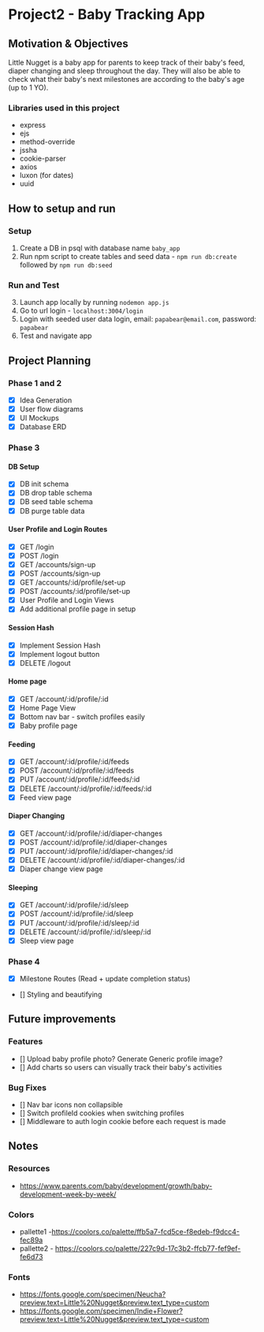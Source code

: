 # Project2 - Baby Tracking App

## Motivation & Objectives

Little Nugget is a baby app for parents to keep track of their baby's feed, diaper changing and sleep throughout the day. They will also be able to check what their baby's next milestones are according to the baby's age (up to 1 YO).

### Libraries used in this project

- express
- ejs
- method-override
- jssha
- cookie-parser
- axios
- luxon (for dates)
- uuid

## How to setup and run

### Setup

1. Create a DB in psql with database name `baby_app`
2. Run npm script to create tables and seed data - `npm run db:create` followed by `npm run db:seed`

### Run and Test

3. Launch app locally by running `nodemon app.js`
4. Go to url login - `localhost:3004/login`
5. Login with seeded user data login, email: `papabear@email.com`, password: `papabear`
6. Test and navigate app

## Project Planning

### Phase 1 and 2

- [x] Idea Generation
- [x] User flow diagrams
- [x] UI Mockups
- [x] Database ERD

### Phase 3

#### DB Setup

- [x] DB init schema
- [x] DB drop table schema
- [x] DB seed table schema
- [x] DB purge table data

#### User Profile and Login Routes

- [x] GET /login
- [x] POST /login
- [x] GET /accounts/sign-up
- [x] POST /accounts/sign-up
- [x] GET /accounts/:id/profile/set-up
- [x] POST /accounts/:id/profile/set-up
- [x] User Profile and Login Views
- [x] Add additional profile page in setup

#### Session Hash

- [x] Implement Session Hash
- [x] Implement logout button
- [x] DELETE /logout

#### Home page

- [x] GET /account/:id/profile/:id
- [x] Home Page View
- [x] Bottom nav bar - switch profiles easily
- [x] Baby profile page

#### Feeding

- [x] GET /account/:id/profile/:id/feeds
- [x] POST /account/:id/profile/:id/feeds
- [x] PUT /account/:id/profile/:id/feeds/:id
- [x] DELETE /account/:id/profile/:id/feeds/:id
- [x] Feed view page

#### Diaper Changing

- [x] GET /account/:id/profile/:id/diaper-changes
- [x] POST /account/:id/profile/:id/diaper-changes
- [x] PUT /account/:id/profile/:id/diaper-changes/:id
- [x] DELETE /account/:id/profile/:id/diaper-changes/:id
- [x] Diaper change view page

#### Sleeping

- [x] GET /account/:id/profile/:id/sleep
- [x] POST /account/:id/profile/:id/sleep
- [x] PUT /account/:id/profile/:id/sleep/:id
- [x] DELETE /account/:id/profile/:id/sleep/:id
- [x] Sleep view page

### Phase 4

- [x] Milestone Routes (Read + update completion status)
- [] Styling and beautifying

## Future improvements

### Features

- [] Upload baby profile photo? Generate Generic profile image?
- [] Add charts so users can visually track their baby's activities

### Bug Fixes

- [] Nav bar icons non collapsible
- [] Switch profileId cookies when switching profiles
- [] Middleware to auth login cookie before each request is made

## Notes

### Resources

- https://www.parents.com/baby/development/growth/baby-development-week-by-week/

### Colors

- pallette1 -https://coolors.co/palette/ffb5a7-fcd5ce-f8edeb-f9dcc4-fec89a
- pallette2 - https://coolors.co/palette/227c9d-17c3b2-ffcb77-fef9ef-fe6d73

### Fonts

- https://fonts.google.com/specimen/Neucha?preview.text=Little%20Nugget&preview.text_type=custom
- https://fonts.google.com/specimen/Indie+Flower?preview.text=Little%20Nugget&preview.text_type=custom
